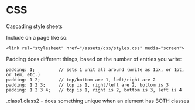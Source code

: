 CSS
========

Cascading style sheets

Include on a page like so:

    <link rel="stylesheet" href="/assets/css/styles.css" media="screen">

Padding does different things, based on the number of entries you write:

    padding: 1;         // sets 1 unit all around (write as 1px, or 1pt, or 1em, etc.)
    padding: 1 2;       // top/bottom are 1, left/right are 2
    padding: 1 2 3;     // top is 1, right/left are 2, bottom is 3
    padding: 1 2 3 4;   // top is 1, right is 2, bottom is 3, left is 4

.class1.class2  - does something unique when an element has BOTH classes
